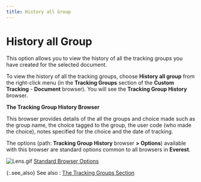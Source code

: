 ```yaml
---
title: History all Group
---
```


# History all Group


This option allows you to view the history of all the tracking groups  you have created for the selected document.


To view the history of all the tracking groups, choose **History 
 all group** from the right-click menu (in the **Tracking 
 Groups** section of the **Custom Tracking** - **Document** browser). You  will see the **Tracking Group History**  browser.


**The Tracking Group History Browser**


This browser provides details of the all the groups and choice made  such as the group name, the choice tagged to the group, the user code  (who made the choice), notes specified for the choice and the date of  tracking.


The options (path: **Tracking Group History** browser **&gt; Options**) available  with this browser are standard options common to all browsers in **Everest**.


![Lens.gif]({{site.ct_baseurl}}/img/lens.gif) [Standard  Browser Options]({{site.wwe_chm}}/everest-client/ui/browsers/standard_browser_options.html)


{:.see_also}
See also
: [The  Tracking Groups Section]({{site.ct_baseurl}}/misc/the_tracking_groups_section_ct_brsr_wo.html)
